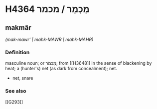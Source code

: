 # H4364 מַכְמָר / מכמר

## makmâr

_(mak-mawr' | mahk-MAWR | mahk-MAHR)_

### Definition

masculine noun; or מִכְמֹר; from [[H3648]] in the sense of blackening by heat; a (hunter's) net (as dark from concealment); net.

- net, snare
### See also

[[G293]]

